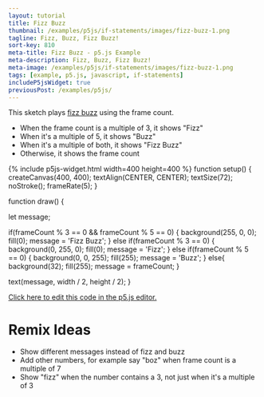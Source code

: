 ```yaml
---
layout: tutorial
title: Fizz Buzz
thumbnail: /examples/p5js/if-statements/images/fizz-buzz-1.png
tagline: Fizz, Buzz, Fizz Buzz!
sort-key: 810
meta-title: Fizz Buzz - p5.js Example
meta-description: Fizz, Buzz, Fizz Buzz!
meta-image: /examples/p5js/if-statements/images/fizz-buzz-1.png
tags: [example, p5.js, javascript, if-statements]
includeP5jsWidget: true
previousPost: /examples/p5js/
---
```


This sketch plays [fizz buzz](https://en.wikipedia.org/wiki/Fizz_buzz) using the frame count.

- When the frame count is a multiple of 3, it shows "Fizz"
- When it's a multiple of 5, it shows "Buzz"
- When it's a multiple of both, it shows "Fizz Buzz"
- Otherwise, it shows the frame count

{% include p5js-widget.html width=400 height=400 %}
function setup() {
  createCanvas(400, 400);
  textAlign(CENTER, CENTER);
  textSize(72);
  noStroke();
  frameRate(5);
}

function draw() {

  let message;

  if(frameCount % 3 == 0 && frameCount % 5 == 0) {
    background(255, 0, 0);
    fill(0);
    message = 'Fizz Buzz';
  } else if(frameCount % 3 == 0) {
    background(0, 255, 0);
    fill(0);
    message = 'Fizz';
  } else if(frameCount % 5 == 0) {
    background(0, 0, 255);
    fill(255);
    message = 'Buzz';
  } else{
    background(32);
    fill(255);
    message = frameCount;
  }

   text(message, width / 2, height / 2);
}
</script>

[Click here to edit this code in the p5.js editor.](https://editor.p5js.org/KevinWorkman/sketches/EuW2te8tW)

# Remix Ideas

- Show different messages instead of fizz and buzz
- Add other numbers, for example say "boz" when frame count is a multiple of 7
- Show "fizz" when the number contains a 3, not just when it's a multiple of 3